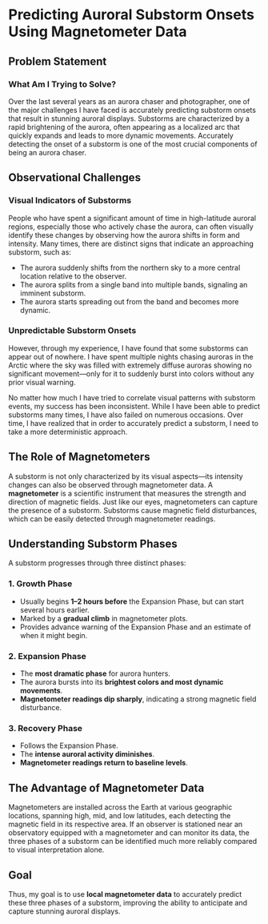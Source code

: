 # Predicting Auroral Substorm Onsets Using Magnetometer Data

## Problem Statement
### What Am I Trying to Solve?
Over the last several years as an aurora chaser and photographer, one of the major challenges I have faced is accurately predicting substorm onsets that result in stunning auroral displays. Substorms are characterized by a rapid brightening of the aurora, often appearing as a localized arc that quickly expands and leads to more dynamic movements. Accurately detecting the onset of a substorm is one of the most crucial components of being an aurora chaser.

## Observational Challenges
### Visual Indicators of Substorms
People who have spent a significant amount of time in high-latitude auroral regions, especially those who actively chase the aurora, can often visually identify these changes by observing how the aurora shifts in form and intensity. Many times, there are distinct signs that indicate an approaching substorm, such as:

- The aurora suddenly shifts from the northern sky to a more central location relative to the observer.
- The aurora splits from a single band into multiple bands, signaling an imminent substorm.
- The aurora starts spreading out from the band and becomes more dynamic.

### Unpredictable Substorm Onsets
However, through my experience, I have found that some substorms can appear out of nowhere. I have spent multiple nights chasing auroras in the Arctic where the sky was filled with extremely diffuse auroras showing no significant movement—only for it to suddenly burst into colors without any prior visual warning. 

No matter how much I have tried to correlate visual patterns with substorm events, my success has been inconsistent. While I have been able to predict substorms many times, I have also failed on numerous occasions. Over time, I have realized that in order to accurately predict a substorm, I need to take a more deterministic approach.

## The Role of Magnetometers
A substorm is not only characterized by its visual aspects—its intensity changes can also be observed through magnetometer data. A **magnetometer** is a scientific instrument that measures the strength and direction of magnetic fields. Just like our eyes, magnetometers can capture the presence of a substorm. Substorms cause magnetic field disturbances, which can be easily detected through magnetometer readings.

## Understanding Substorm Phases
A substorm progresses through three distinct phases:

### 1. Growth Phase
- Usually begins **1–2 hours before** the Expansion Phase, but can start several hours earlier.
- Marked by a **gradual climb** in magnetometer plots.
- Provides advance warning of the Expansion Phase and an estimate of when it might begin.

### 2. Expansion Phase
- The **most dramatic phase** for aurora hunters.
- The aurora bursts into its **brightest colors and most dynamic movements**.
- **Magnetometer readings dip sharply**, indicating a strong magnetic field disturbance.

### 3. Recovery Phase
- Follows the Expansion Phase.
- The **intense auroral activity diminishes**.
- **Magnetometer readings return to baseline levels**.

## The Advantage of Magnetometer Data
Magnetometers are installed across the Earth at various geographic locations, spanning high, mid, and low latitudes, each detecting the magnetic field in its respective area. If an observer is stationed near an observatory equipped with a magnetometer and can monitor its data, the three phases of a substorm can be identified much more reliably compared to visual interpretation alone.

## Goal
Thus, my goal is to use **local magnetometer data** to accurately predict these three phases of a substorm, improving the ability to anticipate and capture stunning auroral displays.

